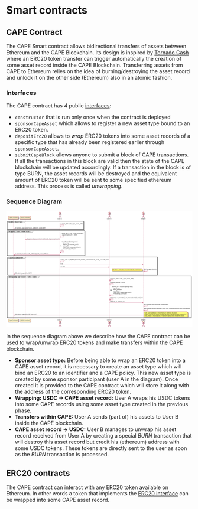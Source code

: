 # Smart contracts

## CAPE Contract

The CAPE Smart contract allows bidirectional transfers of assets between Ethereum and the CAPE Blockchain. 
Its design is inspired by [Tornado Cash](https://tornado.cash/) where an ERC20 token transfer can trigger automatically the creation of some asset record inside the CAPE Blockchain. 
Transferring assets from CAPE to Ethereum relies on the idea of burning/destroying the asset record and unlock it on the other side (Ethereum) also in an atomic fashion.

### Interfaces

The CAPE contract has 4 public [interfaces](./CAPE.md): 
* `constructor` that is run only once when the contract is deployed
* `sponsorCapeAsset` which allows to register a new asset type bound to an ERC20 token. 
* `depositErc20` allows to *wrap* ERC20 tokens into some asset records of a specific type that has already been registered earlier through `sponsorCapeAsset`.
* `submitCapeBlock` allows anyone to submit a block of CAPE transactions. If all the transactions in this block are valid then the state of the CAPE blockchain will be updated accordingly. If a transaction in the block is of type BURN, the asset records will be destroyed and the equivalent amount of ERC20 token will be sent to some specified ethereum address. This process is called *unwrapping*. 

### Sequence Diagram

![image](./smart_contract_sequence_diagram.png)

In the sequence diagram above we describe how the CAPE contract can be used to wrap/unwrap ERC20 tokens and make transfers within the CAPE blockchain.

- **Sponsor asset type:**
  Before being able to wrap an ERC20 token into a CAPE asset record, it is necessary to create an asset type which will bind an ERC20 to an identifier and a CAPE policy. 
  This new asset type is created by some sponsor participant (user A in the diagram). 
   Once created it is provided to the CAPE contract which will store it along with the address of the corresponding ERC20 token.
- **Wrapping: USDC → CAPE asset record:**
  User A wraps his USDC tokens into some CAPE records using some asset type created in the previous phase.
- **Transfers within CAPE:**
  User A sends (part of) his assets to User B inside the CAPE blockchain.
- **CAPE asset record → USDC:**
  User B manages to unwrap his asset record received from User A by creating a special *BURN* transaction that will destroy this asset record but credit his (ethereum) address 
  with some USDC tokens. 
  These tokens are directly sent to the user as soon as the *BURN* transaction is processed.

## ERC20 contracts

The CAPE contract can interact with any ERC20 token available on Ethereum. 
In other words a token that implements the [ERC20 interface](https://eips.ethereum.org/EIPS/eip-20) can be wrapped into some CAPE asset record.